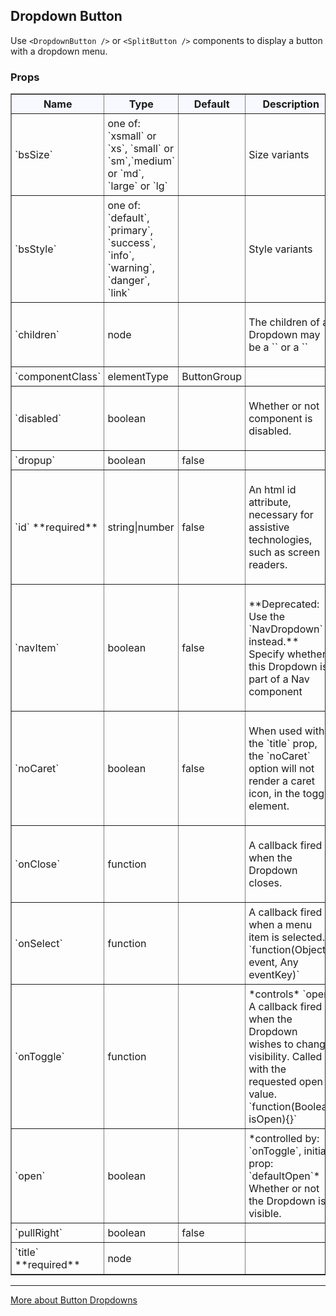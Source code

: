 ## Dropdown Button

Use `<DropdownButton />` or `<SplitButton />` components to display a button with a dropdown menu.

### Props

<table border = "1" style="width: 100%"}>
 <thead style = "background-color: GhostWhite">
 <tr>
  <th style="padding:5px">Name</th>
  <th style="padding:5px">Type</th>
  <th style="padding:5px">Default</th>
  <th style="padding:5px">Description</th>
 </tr>
 </thead>
 <tbody>
  <tr>
   <td style="padding:5px"><span>`bsSize`</span><span> </span></td>
   <td style="padding:5px"><div>one of: `xsmall` or `xs`, `small` or `sm`,`medium` or `md`, `large` or `lg`</div></td>
   <td style="padding:5px"></td>
   <td style="padding:5px"><div><p>Size variants</p></div></td>
  </tr>
  <tr>
   <td style="padding:5px"><span>`bsStyle`</span><span> </span></td>
   <td style="padding:5px"><div>one of: `default`, `primary`, `success`, `info`, `warning`, `danger`, `link`</div></td>
   <td style="padding:5px"><div></div></td>
   <td style="padding:5px"><div><p>Style variants</p></div></td>
  </tr>
  <tr>
   <td style="padding:5px"><span>`children`</span><span> </span></td>
   <td style="padding:5px"><div>node</div></td>
   <td style="padding:5px"><div></div></td>
   <td style="padding:5px"><div><p>The children of a Dropdown may be a `<Dropdown.Toggle/>` or a `<Dropdown.Menu/>`</p></div></td>
  </tr>
  <tr>
   <td style="padding:5px"><span>`componentClass`</span><span> </span></td>
   <td style="padding:5px"><div>elementType</div></td>
   <td style="padding:5px"><div>ButtonGroup</div></td>
   <td style="padding:5px"><div><p></p></div></td>
  </tr>
  
  <tr>
   <td style="padding:5px"><span>`disabled`</span><span> </span></td>
   <td style="padding:5px"><div>boolean</div></td>
   <td style="padding:5px"><div></div></td>
   <td style="padding:5px"><div><p>Whether or not component is disabled.</p></div></td>
  </tr>
  
  <tr>
   <td style="padding:5px"><span>`dropup`</span><span> </span></td>
   <td style="padding:5px"><div>boolean</div></td>
   <td style="padding:5px"><div>false</div></td>
   <td style="padding:5px"><div></div></td>
  </tr>
  <tr>
   <td style="padding:5px"><span>`id` **required**</span><span> </span></td>
   <td style="padding:5px"><div>string|number</div></td>
   <td style="padding:5px"><div>false</div></td>
   <td style="padding:5px"><div><p>An html id attribute, necessary for assistive technologies, such as screen readers.</p></div></td>
  </tr>
  <tr>
   <td style="padding:5px"><span>`navItem`</span><span> </span></td>
   <td style="padding:5px"><div>boolean</div></td>
   <td style="padding:5px"><div>false</div></td>
   <td style="padding:5px"><div><p>**Deprecated: Use the `NavDropdown` instead.** Specify whether this Dropdown is part of a Nav component</p></div></td>
  </tr>
  <tr>
   <td style="padding:5px"><span>`noCaret`</span><span> </span></td>
   <td style="padding:5px"><div>boolean</div></td>
   <td style="padding:5px"><div>false</div></td>
   <td style="padding:5px"><div><p>When used with the `title` prop, the `noCaret` option will not render a caret icon, in the toggle element.</p></div></td>
  </tr>
  <tr>
   <td style="padding:5px"><span>`onClose`</span><span> </span></td>
   <td style="padding:5px"><div>function</div></td>
   <td style="padding:5px"><div></div></td>
   <td style="padding:5px"><div><p>A callback fired when the Dropdown closes.</p></div></td>
  </tr>
  <tr>
   <td style="padding:5px"><span>`onSelect`</span><span> </span></td>
   <td style="padding:5px"><div>function</div></td>
   <td style="padding:5px"><div></div></td>
   <td style="padding:5px"><div>A callback fired when a menu item is selected. <br>`function(Object event, Any eventKey)`</div></td>
  </tr>
  <tr>
   <td style="padding:5px"><span>`onToggle`</span><span> </span></td>
   <td style="padding:5px"><div>function</div></td>
   <td style="padding:5px"><div></div></td>
   <td style="padding:5px"><div> *controls* `open` <br>A callback fired when the Dropdown wishes to change visibility. Called with the requested open value.
<br>`function(Boolean isOpen){}`</div></td>
  </tr>
  <tr>
   <td style="padding:5px"><span>`open`</span><span> </span></td>
   <td style="padding:5px"><div>boolean</div></td>
   <td style="padding:5px"><div></div></td>
   <td style="padding:5px"><div> *controlled by: `onToggle`, initial prop: `defaultOpen`* <br>Whether or not the Dropdown is visible.</div></td>
  </tr>
  <tr>
   <td style="padding:5px"><span>`pullRight`</span><span> </span></td>
   <td style="padding:5px"><div>boolean</div></td>
   <td style="padding:5px"><div>false</div></td>
   <td style="padding:5px"><div></div></td>
  </tr>
  <tr>
   <td style="padding:5px"><span>`title` **required**</span><span> </span></td>
   <td style="padding:5px"><div>node</div></td>
   <td style="padding:5px"><div></div></td>
   <td style="padding:5px"><div></div></td>
  </tr>
 </tbody>
</table>

---

<a href="http://react-bootstrap.github.io/components.html#btn-dropdowns" target="_blank">More about Button Dropdowns</a>
